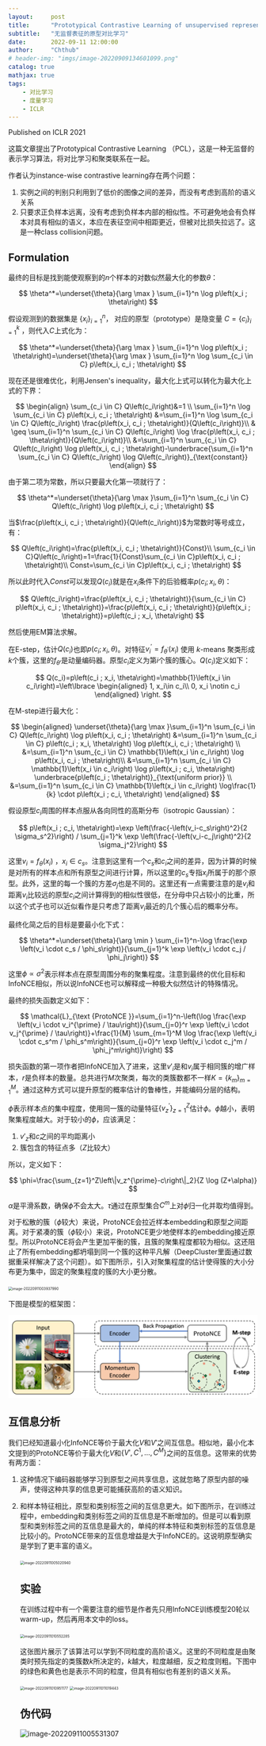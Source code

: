 ```yaml
---
layout:     post
title:      "Prototypical Contrastive Learning of unsupervised representations"
subtitle:   "无监督表征的原型对比学习"
date:       2022-09-11 12:00:00
author:     "Chthub"
# header-img: "imgs/image-20220909134601099.png"
catalog: true
mathjax: true
tags:
    - 对比学习
    - 度量学习
    - ICLR
---
```

Published on ICLR 2021

这篇文章提出了Prototypical Contrastive Learning （PCL），这是一种无监督的表示学习算法，将对比学习和聚类联系在一起。

作者认为instance-wise contrastive learning存在两个问题：

1. 实例之间的判别只利用到了低价的图像之间的差异，而没有考虑到高阶的语义关系
2. 只要求正负样本远离，没有考虑到负样本内部的相似性。不可避免地会有负样本对具有相似的语义，本应在表征空间中相距更近，但被对比损失拉远了。这是一种class collision问题。

## Formulation

最终的目标是找到能使观察到的$n$个样本的对数似然最大化的参数$\theta$：

$$
\theta^*=\underset{\theta}{\arg \max } \sum_{i=1}^n \log p\left(x_i ; \theta\right)
$$

假设观测到的数据集是 $\left\lbrace x_i\right\rbrace_{i=1}^n$， 对应的原型（prototype）是隐变量 $C=\left\lbrace c_i\right\rbrace_{i=1}^k$ ，则代入$C$上式化为：

$$
\theta^*=\underset{\theta}{\arg \max } \sum_{i=1}^n \log p\left(x_i ; \theta\right)=\underset{\theta}{\arg \max } \sum_{i=1}^n \log \sum_{c_i \in C} p\left(x_i, c_i ; \theta\right)
$$

现在还是很难优化，利用Jensen's inequality，最大化上式可以转化为最大化上式的下界：

$$
\begin{align}
\sum_{c_i \in C} Q\left(c_i\right)&=1 \\
\sum_{i=1}^n \log \sum_{c_i \in C} p\left(x_i, c_i ; \theta\right) &=\sum_{i=1}^n \log \sum_{c_i \in C} Q\left(c_i\right) \frac{p\left(x_i, c_i ; \theta\right)}{Q\left(c_i\right)}\\
& \geq \sum_{i=1}^n \sum_{c_i \in C} Q\left(c_i\right) \log \frac{p\left(x_i, c_i ; \theta\right)}{Q\left(c_i\right)}\\
&=\sum_{i=1}^n \sum_{c_i \in C} Q\left(c_i\right) \log p\left(x_i, c_i ; \theta\right)-\underbrace{\sum_{i=1}^n \sum_{c_i \in C} Q\left(c_i\right) \log Q\left(c_i\right)}_{\text{constant}}
\end{align}
$$

由于第二项为常数，所以只要最大化第一项就行了：

$$
\theta^*=\underset{\theta}{\arg \max }\sum_{i=1}^n \sum_{c_i \in C} Q\left(c_i\right) \log p\left(x_i, c_i ; \theta\right)
$$

当$\frac{p\left(x_i, c_i ; \theta\right)}{Q\left(c_i\right)}$为常数时等号成立，有：

$$
Q\left(c_i\right)=\frac{p\left(x_i, c_i ; \theta\right)}{Const}\\
\sum_{c_i \in C}Q\left(c_i\right)=1=\frac{1}{Const}\sum_{c_i \in C}p\left(x_i, c_i ; \theta\right)\\
Const=\sum_{c_i \in C}p\left(x_i, c_i ; \theta\right)
$$

所以此时代入$Const$可以发现$Q(c_i)$就是在$x_i$条件下的后验概率$p(c_i;x_i,\theta)$：

$$
Q\left(c_i\right)=\frac{p\left(x_i, c_i ; \theta\right)}{\sum_{c_i \in C} p\left(x_i, c_i ; \theta\right)}=\frac{p\left(x_i, c_i ; \theta\right)}{p\left(x_i ; \theta\right)}=p\left(c_i ; x_i, \theta\right)
$$

然后使用EM算法求解。

在E-step，估计$Q(c_i)$也即$p\left(c_i ; x_i, \theta\right)$。对特征$v_i^{\prime}=f_{\theta^{\prime}}\left(x_i\right)$ 使用 $k$-means 聚类形成$k$个簇，这里的$f_{\theta'}$是动量编码器。原型$c_i$定义为第$i$个簇的簇心。$Q(c_i)$定义如下：

$$
Q(c_i)=p\left(c_i ; x_i, \theta\right)=\mathbb{1}\left(x_i \in c_i\right)=\left\lbrace 
\begin{aligned}
1, x_i\in c_i\\
0, x_i \notin c_i
\end{aligned}
\right.
$$

在M-step进行最大化：

$$
\begin{aligned}
\underset{\theta}{\arg \max }\sum_{i=1}^n \sum_{c_i \in C} Q\left(c_i\right) \log p\left(x_i, c_i ; \theta\right) &=\sum_{i=1}^n \sum_{c_i \in C} p\left(c_i ; x_i, \theta\right) \log p\left(x_i, c_i ; \theta\right) \\
&=\sum_{i=1}^n \sum_{c_i \in C} \mathbb{1}\left(x_i \in c_i\right) \log p\left(x_i, c_i ; \theta\right)\\
&=\sum_{i=1}^n \sum_{c_i \in C} \mathbb{1}\left(x_i \in c_i\right) \log p\left(x_i ; c_i, \theta\right) \underbrace{p\left(c_i ; \theta\right)}_{\text{uniform prior}} \\
&=\sum_{i=1}^n \sum_{c_i \in C} \mathbb{1}\left(x_i \in c_i\right) \log\frac{1}{k} \cdot p\left(x_i ; c_i, \theta\right)
\end{aligned}
$$

假设原型$c_i$周围的样本点服从各向同性的高斯分布（isotropic Gaussian）：

$$
p\left(x_i ; c_i, \theta\right)=\exp \left(\frac{-\left(v_i-c_s\right)^2}{2 \sigma_s^2}\right) / \sum_{j=1}^k \exp \left(\frac{-\left(v_i-c_j\right)^2}{2 \sigma_j^2}\right)
$$

这里$v_i=f_\theta\left(x_i\right)$ ，$x_i \in c_s$。注意到这里有一个$c_s$和$c_i$之间的差异，因为计算的时候是对所有的样本点和所有原型之间进行计算，所以这里的$c_s$专指$x_i$所属于的那个原型。此外，这里的每一个簇的方差$\sigma_j$也是不同的。这里还有一点需要注意的是$v_i$和距离$v_i$比较远的原型$c_i$之间计算得到的相似性很低，在分母中只占较小的比重，所以这个式子也可以近似看作是只考虑了距离$v_i$最近的几个簇心后的概率分布。

最终化简之后的目标是要最小化下式：

$$
\theta^*=\underset{\theta}{\arg \min } \sum_{i=1}^n-\log \frac{\exp \left(v_i \cdot c_s / \phi_s\right)}{\sum_{j=1}^k \exp \left(v_i \cdot c_j / \phi_j\right)}
$$

这里$\phi \propto \sigma^2$表示样本点在原型周围分布的聚集程度。注意到最终的优化目标和InfoNCE相似，所以说InfoNCE也可以解释成一种极大似然估计的特殊情况。

最终的损失函数定义如下：

$$
\mathcal{L}_{\text {ProtoNCE }}=\sum_{i=1}^n-\left(\log \frac{\exp \left(v_i \cdot v_i^{\prime} / \tau\right)}{\sum_{j=0}^r \exp \left(v_i \cdot v_j^{\prime} / \tau\right)}+\frac{1}{M} \sum_{m=1}^M \log \frac{\exp \left(v_i \cdot c_s^m / \phi_s^m\right)}{\sum_{j=0}^r \exp \left(v_i \cdot c_j^m / \phi_j^m\right)}\right)
$$

损失函数的第一项作者把InfoNCE加入了进来，这里$v'_i$是和$v_i$属于相同簇的增广样本，$r$是负样本的数量。总共进行$M$次聚类，每次的类簇数都不一样$K=\left\lbrace k_m\right \rbrace _{m=1}^M$。通过这种方式可以提升原型的概率估计的鲁棒性，并能编码分层的结构。

$\phi$表示样本点的集中程度，使用同一簇的动量特征$\left\lbrace v_z^{\prime}\right\rbrace_{z=1}^Z$估计$\phi$。$\phi$越小，表明聚集程度越大。对于较小的$\phi$，应该满足：

1. $v'_z$和$c$之间的平均距离小
2. 簇包含的特征点多（$Z$比较大）

所以，定义如下：

$$
\phi=\frac{\sum_{z=1}^Z\left\|v_z^{\prime}-c\right\|_2}{Z \log (Z+\alpha)}
$$

$\alpha$是平滑系数，确保$\phi$不会太大。$\tau$通过在原型集合$C^m$上对$\phi$归一化并取均值得到。

对于松散的簇（$\phi$较大）来说，ProtoNCE会拉近样本embedding和原型之间距离。对于紧凑的簇（$\phi$较小）来说，ProtoNCE更少地使样本的embedding接近原型。所以ProtoNCE将会产生更加平衡的簇，且簇的聚集程度都较为相似。这还阻止了所有embedding都坍塌到同一个簇的这种平凡解（DeepCluster里面通过数据重采样解决了这个问题）。如下图所示，引入对聚集程度的估计使得簇的大小分布更为集中，固定的聚集程度的簇的大小更分散。

<img src="https://raw.githubusercontent.com/chthub/everydaypaper/main/imgs/image-20220911003937990.png" alt="image-20220911003937990" style="zoom:50%;" />

下图是模型的框架图：

![image-20220915191737125](https://raw.githubusercontent.com/chthub/chthub.github.io/main/imgs/image-20220915191737125.png)

## 互信息分析

我们已经知道最小化InfoNCE等价于最大化$V$和$V'$之间互信息。相似地，最小化本文提到的ProtoNCE等价于最大化$V$和$\lbrace V',C^1,\dots,C^M\rbrace$之间的互信息。这带来的优势有两方面：

1. 这种情况下编码器能够学习到原型之间共享信息，这就忽略了原型内部的噪声，使得这种共享的信息更可能捕获高阶的语义知识。

2. 和样本特征相比，原型和类别标签之间的互信息更大。如下图所示，在训练过程中，embedding和类别标签之间的互信息是不断增加的。但是可以看到原型和类别标签之间的互信息是最大的，单纯的样本特征和类别标签的互信息是比较小的。ProtoNCE带来的互信息增益是大于InfoNCE的。这说明原型确实是学到了更丰富的语义。

   <img src="https://raw.githubusercontent.com/chthub/everydaypaper/main/imgs/image-20220911005020940.png" alt="image-20220911005020940" style="zoom:50%;" />

   ## 实验

   在训练过程中有一个需要注意的细节是作者先只用InfoNCE训练模型20轮以warm-up，然后再用本文中的loss。

   <img src="https://raw.githubusercontent.com/chthub/everydaypaper/main/imgs/image-20220911010552285.png" alt="image-20220911010552285" style="zoom:50%;" />

   这张图片展示了该算法可以学到不同粒度的高阶语义。这里的不同粒度是由聚类时预先指定的类簇数$k$所决定的，$k$越大，粒度越细，反之粒度则粗。下图中的绿色和黄色也是表示不同的粒度，但具有相似也有差别的语义关系。

   <img src="https://raw.githubusercontent.com/chthub/everydaypaper/main/imgs/image-20220911010951177.png" alt="image-20220911010951177" style="zoom:50%;" />

   <img src="https://raw.githubusercontent.com/chthub/everydaypaper/main/imgs/image-20220911011019443.png" alt="image-20220911011019443" style="zoom:50%;" />

   ## 伪代码
   
   ![image-20220911005531307](https://raw.githubusercontent.com/chthub/everydaypaper/main/imgs/image-20220911005531307.png)